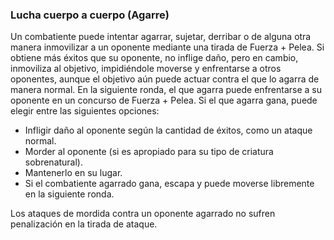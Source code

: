 ### Lucha cuerpo a cuerpo (Agarre)

Un combatiente puede intentar agarrar, sujetar, derribar o de alguna otra manera inmovilizar a un oponente mediante una tirada de Fuerza + Pelea. Si obtiene más éxitos que su oponente, no inflige daño, pero en cambio, inmoviliza al objetivo, impidiéndole moverse y enfrentarse a otros oponentes, aunque el objetivo aún puede actuar contra el que lo agarra de manera normal. En la siguiente ronda, el que agarra puede enfrentarse a su oponente en un concurso de Fuerza + Pelea. Si el que agarra gana, puede elegir entre las siguientes opciones:

- Infligir daño al oponente según la cantidad de éxitos, como un ataque normal.
- Morder al oponente (si es apropiado para su tipo de criatura sobrenatural).
- Mantenerlo en su lugar.
- Si el combatiente agarrado gana, escapa y puede moverse libremente en la siguiente ronda.

Los ataques de mordida contra un oponente agarrado no sufren penalización en la tirada de ataque.